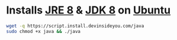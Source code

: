 # Installs [JRE 8](https://openjdk.java.net/) & [JDK 8](https://openjdk.java.net/) on [Ubuntu](https://www.ubuntu.com/)

```bash
wget -q https://script.install.devinsideyou.com/java
sudo chmod +x java && ./java
```
